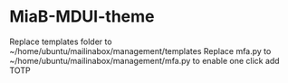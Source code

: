 # MiaB-MDUI-theme
Replace templates folder to ~/home/ubuntu/mailinabox/management/templates
Replace mfa.py to ~/home/ubuntu/mailinabox/management/mfa.py to enable one click add TOTP
